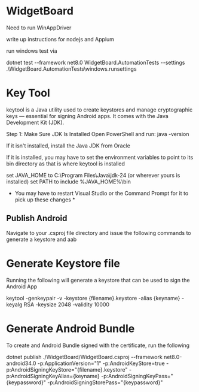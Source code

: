 # WidgetBoard

Need to run WinAppDriver

write up instructions for nodejs and Appium

run windows test via

dotnet test --framework net8.0  WidgetBoard.AutomationTests --settings .\WidgetBoard.AutomationTests\windows.runsettings

# Key Tool

keytool is a Java utility used to create keystores and manage cryptographic keys — essential for signing Android apps. It comes with the Java Development Kit (JDK).

Step 1: Make Sure JDK Is Installed Open PowerShell and run: java -version

If it isn't installed, install the Java JDK from Oracle

If it is installed, you may have to set the environment variables to point to its bin directory as that is where keytool is installed

set JAVA_HOME to C:\Program Files\Java\jdk-24 (or wherever yours is installed)
set PATH to include %JAVA_HOME%\bin

* You may have to restart Visual Studio or the Command Prompt for it to pick up these changes *

## Publish Android

Navigate to your .csproj file directory and issue the following commands to generate a keystore and aab

# Generate Keystore file

Running the following will generate a keystore that can be used to sign the Android App

keytool -genkeypair -v -keystore {filename}.keystore -alias {keyname} -keyalg RSA -keysize 2048 -validity 10000

# Generate Android Bundle

To create and Android Bundle signed with the certificate, run the following

dotnet publish ./WidgetBoard/WidgetBoard.csproj --framework net8.0-android34.0 -p:ApplicationVersion="1" -p:AndroidKeyStore=true -p:AndroidSigningKeyStore="{filename}.keystore" -p:AndroidSigningKeyAlias={keyname} -p:AndroidSigningKeyPass="{keypassword}" -p:AndroidSigningStorePass="{keypassword}"


